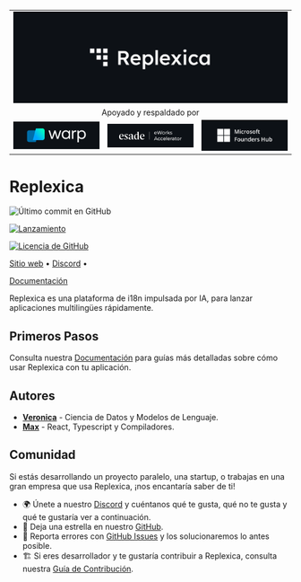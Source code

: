 <table width="100%">
    <tr>
        <td colspan="3">
            <a href="https://replexica.com">
                <img src="./content/banner.dark.png" width="100%" />
            </a>
        </td>
    </tr>
    <tr>
        <td colspan="3" align="center">
            Apoyado y respaldado por
        </td>
    </tr>
    <tr>
        <td width="33%">
            <a target="_blank" href="https://www.warp.dev/?utm_source=github&utm_medium=referral&utm_campaign=replexica_20240626">
                <img src="./content/warp.dark.png" />
            </a>
        </td>
        <td width="33%">
            <a target="_blank" href="https://www.esade.edu/en/learning-innovation/rambla/eworks">
                <img src="./content/eworks.dark.png" />
            </a>
        </td>
        <td width="33%">
            <a target="_blank" href="https://foundershub.startups.microsoft.com">
                <img src="./content/ms-f-hub.dark.png" />
            </a>
        </td>
    </tr>
</table>


# Replexica



![Último commit en GitHub](https://img.shields.io/github/last-commit/replexica/replexica)


[![Lanzamiento](https://github.com/replexica/replexica/actions/workflows/release.yml/badge.svg)](https://github.com/replexica/replexica/actions/workflows/release.yml)


[![Licencia de GitHub](https://img.shields.io/github/license/replexica/replexica)](https://github.com/replexica/replexica/blob/main/LICENSE.md)


[Sitio web](https://replexica.com) •
[Discord](https://replexica.com/go/discord) •

[Documentación](https://replexica.com/go/docs)


Replexica es una plataforma de i18n impulsada por IA, para lanzar aplicaciones multilingües rápidamente.


## Primeros Pasos


Consulta nuestra [Documentación](https://replexica.com/go/docs) para guías más detalladas sobre cómo usar Replexica con tu aplicación.


## Autores


* **[Veronica](https://github.com/vrcprl)** - Ciencia de Datos y Modelos de Lenguaje.
* **[Max](https://github.com/maxprilutskiy)** - React, Typescript y Compiladores.


## Comunidad


Si estás desarrollando un proyecto paralelo, una startup, o trabajas en una gran empresa que usa Replexica, ¡nos encantaría saber de ti!

* 🌍 Únete a nuestro [Discord](https://discord.gg/GeK6AuSqzw) y cuéntanos qué te gusta, qué no te gusta y qué te gustaría ver a continuación.
* 🌟 Deja una estrella en nuestro [GitHub](https://github.com/replexica/replexica).
* 🐞 Reporta errores con [GitHub Issues](https://github.com/replexica/replexica/issues) y los solucionaremos lo antes posible.
* 🏗️ Si eres desarrollador y te gustaría contribuir a Replexica, consulta nuestra [Guía de Contribución](./CONTRIBUTING.md).
